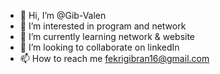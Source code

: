 - 👋 Hi, I’m @Gib-Valen
- 👀 I’m interested in program and network
- 🌱 I’m currently learning network & website
- 💞️ I’m looking to collaborate on linkedIn
- 📫 How to reach me fekrigibran16@gmail.com

<!---
Gib-Valen/Gib-Valen is a ✨ special ✨ repository because its `README.md` (this file) appears on your GitHub profile.
You can click the Preview link to take a look at your changes.
--->
